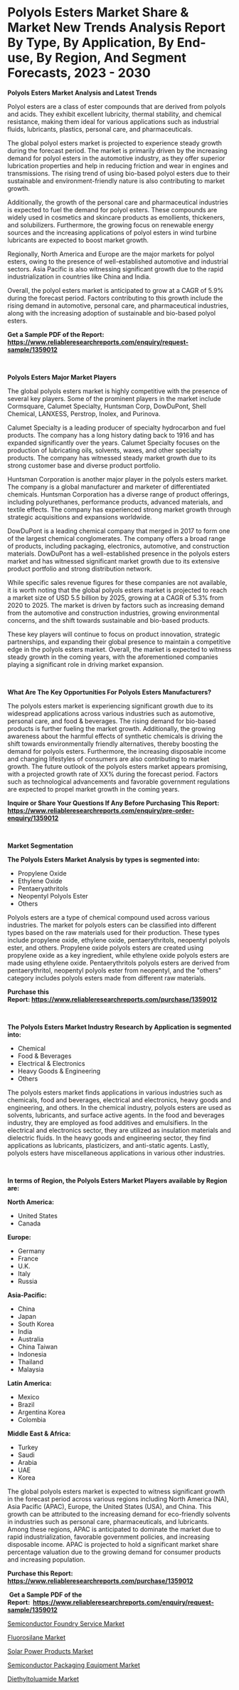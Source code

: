 <p><h1>Polyols Esters Market Share & Market New Trends Analysis Report By Type, By Application, By End-use, By Region, And Segment Forecasts, 2023 - 2030</h1></p><p><strong>Polyols Esters Market Analysis and Latest Trends</strong></p>
<p><p>Polyol esters are a class of ester compounds that are derived from polyols and acids. They exhibit excellent lubricity, thermal stability, and chemical resistance, making them ideal for various applications such as industrial fluids, lubricants, plastics, personal care, and pharmaceuticals.</p><p>The global polyol esters market is projected to experience steady growth during the forecast period. The market is primarily driven by the increasing demand for polyol esters in the automotive industry, as they offer superior lubrication properties and help in reducing friction and wear in engines and transmissions. The rising trend of using bio-based polyol esters due to their sustainable and environment-friendly nature is also contributing to market growth.</p><p>Additionally, the growth of the personal care and pharmaceutical industries is expected to fuel the demand for polyol esters. These compounds are widely used in cosmetics and skincare products as emollients, thickeners, and solubilizers. Furthermore, the growing focus on renewable energy sources and the increasing applications of polyol esters in wind turbine lubricants are expected to boost market growth.</p><p>Regionally, North America and Europe are the major markets for polyol esters, owing to the presence of well-established automotive and industrial sectors. Asia Pacific is also witnessing significant growth due to the rapid industrialization in countries like China and India.</p><p>Overall, the polyol esters market is anticipated to grow at a CAGR of 5.9% during the forecast period. Factors contributing to this growth include the rising demand in automotive, personal care, and pharmaceutical industries, along with the increasing adoption of sustainable and bio-based polyol esters.</p></p>
<p><strong>Get a Sample PDF of the Report:&nbsp; <a href="https://www.reliableresearchreports.com/enquiry/request-sample/1359012">https://www.reliableresearchreports.com/enquiry/request-sample/1359012</a></strong></p>
<p>&nbsp;</p>
<p><strong>Polyols Esters Major Market Players</strong></p>
<p><p>The global polyols esters market is highly competitive with the presence of several key players. Some of the prominent players in the market include Cormsquare, Calumet Specialty, Huntsman Corp, DowDuPont, Shell Chemical, LANXESS, Perstrop, Inolex, and Purinova. </p><p>Calumet Specialty is a leading producer of specialty hydrocarbon and fuel products. The company has a long history dating back to 1916 and has expanded significantly over the years. Calumet Specialty focuses on the production of lubricating oils, solvents, waxes, and other specialty products. The company has witnessed steady market growth due to its strong customer base and diverse product portfolio.</p><p>Huntsman Corporation is another major player in the polyols esters market. The company is a global manufacturer and marketer of differentiated chemicals. Huntsman Corporation has a diverse range of product offerings, including polyurethanes, performance products, advanced materials, and textile effects. The company has experienced strong market growth through strategic acquisitions and expansions worldwide.</p><p>DowDuPont is a leading chemical company that merged in 2017 to form one of the largest chemical conglomerates. The company offers a broad range of products, including packaging, electronics, automotive, and construction materials. DowDuPont has a well-established presence in the polyols esters market and has witnessed significant market growth due to its extensive product portfolio and strong distribution network.</p><p>While specific sales revenue figures for these companies are not available, it is worth noting that the global polyols esters market is projected to reach a market size of USD 5.5 billion by 2025, growing at a CAGR of 5.3% from 2020 to 2025. The market is driven by factors such as increasing demand from the automotive and construction industries, growing environmental concerns, and the shift towards sustainable and bio-based products.</p><p>These key players will continue to focus on product innovation, strategic partnerships, and expanding their global presence to maintain a competitive edge in the polyols esters market. Overall, the market is expected to witness steady growth in the coming years, with the aforementioned companies playing a significant role in driving market expansion.</p></p>
<p>&nbsp;</p>
<p><strong>What Are The Key Opportunities For Polyols Esters Manufacturers?</strong></p>
<p><p>The polyols esters market is experiencing significant growth due to its widespread applications across various industries such as automotive, personal care, and food & beverages. The rising demand for bio-based products is further fueling the market growth. Additionally, the growing awareness about the harmful effects of synthetic chemicals is driving the shift towards environmentally friendly alternatives, thereby boosting the demand for polyols esters. Furthermore, the increasing disposable income and changing lifestyles of consumers are also contributing to market growth. The future outlook of the polyols esters market appears promising, with a projected growth rate of XX% during the forecast period. Factors such as technological advancements and favorable government regulations are expected to propel market growth in the coming years.</p></p>
<p><strong>Inquire or Share Your Questions If Any Before Purchasing This Report: <a href="https://www.reliableresearchreports.com/enquiry/pre-order-enquiry/1359012">https://www.reliableresearchreports.com/enquiry/pre-order-enquiry/1359012</a></strong></p>
<p>&nbsp;</p>
<p><strong>Market Segmentation</strong></p>
<p><strong>The Polyols Esters Market Analysis by types is segmented into:</strong></p>
<p><ul><li>Propylene Oxide</li><li>Ethylene Oxide</li><li>Pentaeryathritols</li><li>Neopentyl Polyols Ester</li><li>Others</li></ul></p>
<p><p>Polyols esters are a type of chemical compound used across various industries. The market for polyols esters can be classified into different types based on the raw materials used for their production. These types include propylene oxide, ethylene oxide, pentaerythritols, neopentyl polyols ester, and others. Propylene oxide polyols esters are created using propylene oxide as a key ingredient, while ethylene oxide polyols esters are made using ethylene oxide. Pentaerythritols polyols esters are derived from pentaerythritol, neopentyl polyols ester from neopentyl, and the "others" category includes polyols esters made from different raw materials.</p></p>
<p><strong>Purchase this Report:&nbsp;<a href="https://www.reliableresearchreports.com/purchase/1359012">https://www.reliableresearchreports.com/purchase/1359012</a></strong></p>
<p>&nbsp;</p>
<p><strong>The Polyols Esters Market Industry Research by Application is segmented into:</strong></p>
<p><ul><li>Chemical</li><li>Food & Beverages</li><li>Electrical & Electronics</li><li>Heavy Goods & Engineering</li><li>Others</li></ul></p>
<p><p>The polyols esters market finds applications in various industries such as chemicals, food and beverages, electrical and electronics, heavy goods and engineering, and others. In the chemical industry, polyols esters are used as solvents, lubricants, and surface active agents. In the food and beverages industry, they are employed as food additives and emulsifiers. In the electrical and electronics sector, they are utilized as insulation materials and dielectric fluids. In the heavy goods and engineering sector, they find applications as lubricants, plasticizers, and anti-static agents. Lastly, polyols esters have miscellaneous applications in various other industries.</p></p>
<p>&nbsp;</p>
<p><strong>In terms of Region, the Polyols Esters Market Players available by Region are:</strong></p>
<p>
    <p> <strong> North America: </strong>
        <ul>
            <li>United States</li>
            <li>Canada</li>
        </ul>
        </p> 
    <p> <strong> Europe: </strong>
        <ul>
            <li>Germany</li>
            <li>France</li>
            <li>U.K.</li>
            <li>Italy</li>
            <li>Russia</li>
        </ul>
        </p> 
    <p> <strong> Asia-Pacific: </strong>
        <ul>
            <li>China</li>
            <li>Japan</li>
            <li>South Korea</li>
            <li>India</li>
            <li>Australia</li>
            <li>China Taiwan</li>
            <li>Indonesia</li>
            <li>Thailand</li>
            <li>Malaysia</li>
        </ul>
        </p> 
    <p> <strong> Latin America: </strong>
        <ul>
            <li>Mexico</li>
            <li>Brazil</li>
            <li>Argentina Korea</li>
            <li>Colombia</li>
        </ul>
        </p> 
    <p> <strong> Middle East & Africa: </strong>
        <ul>
            <li>Turkey</li>
            <li>Saudi</li>
            <li>Arabia</li>
            <li>UAE</li>
            <li>Korea</li>
        </ul>
    </p>
    </p>
<p><p>The global polyols esters market is expected to witness significant growth in the forecast period across various regions including North America (NA), Asia Pacific (APAC), Europe, the United States (USA), and China. This growth can be attributed to the increasing demand for eco-friendly solvents in industries such as personal care, pharmaceuticals, and lubricants. Among these regions, APAC is anticipated to dominate the market due to rapid industrialization, favorable government policies, and increasing disposable income. APAC is projected to hold a significant market share percentage valuation due to the growing demand for consumer products and increasing population.</p></p>
<p><strong>Purchase this Report: <a href="https://www.reliableresearchreports.com/purchase/1359012">https://www.reliableresearchreports.com/purchase/1359012</a></strong></p>
<p>&nbsp;<strong>Get a Sample PDF of the Report:&nbsp;&nbsp;<a href="https://www.reliableresearchreports.com/enquiry/request-sample/1359012">https://www.reliableresearchreports.com/enquiry/request-sample/1359012</a></strong></p>
<p><strong></strong></p>
<p><p><a href="https://www.linkedin.com/pulse/semiconductor-foundry-service-market-challenges-opportunities-lgs6f/">Semiconductor Foundry Service Market</a></p><p><a href="https://medium.com/@jarredmertz2772/fluorosilane-market-size-growth-forecast-2023-2030-7ccaf513a367">Fluorosilane Market</a></p><p><a href="https://www.linkedin.com/pulse/decoding-solar-power-products-market-deep-dive-latest-trends-cwg8c/">Solar Power Products Market</a></p><p><a href="https://www.linkedin.com/pulse/semiconductor-packaging-equipment-market-size-2023-2030-aixdf/">Semiconductor Packaging Equipment Market</a></p><p><a href="https://medium.com/@reyeshowell655/diethyltoluamide-market-size-growth-forecast-2023-2030-0d05d19cf6c7">Diethyltoluamide Market</a></p></p>